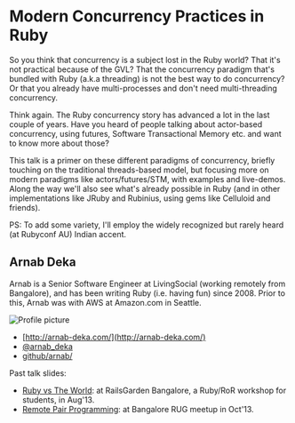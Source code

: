 # Modern Concurrency Practices in Ruby

So you think that concurrency is a subject lost in the Ruby world?
That it's not practical because of the GVL? That the concurrency
paradigm that's bundled with Ruby (a.k.a threading) is not the best
way to do concurrency? Or that you already have multi-processes and
don't need multi-threading concurrency.

Think again. The Ruby concurrency story has advanced a lot in the last
couple of years. Have you heard of people talking about actor-based
concurrency, using futures, Software Transactional Memory etc. and
want to know more about those?

This talk is a primer on these different paradigms of concurrency,
briefly touching on the traditional threads-based model, but focusing
more on modern paradigms like actors/futures/STM, with examples and
live-demos. Along the way we'll also see what's already possible in
Ruby (and in other implementations like JRuby and Rubinius, using gems
like Celluloid and friends).

PS: To add some variety, I'll employ the widely recognized but rarely
heard (at Rubyconf AU) Indian accent.

## Arnab Deka

Arnab is a Senior Software Engineer at LivingSocial (working remotely
from Bangalore), and has been writing Ruby (i.e. having fun) since
2008. Prior to this, Arnab was with AWS at Amazon.com in Seattle.

![Profile picture](https://raw.github.com/arnab/rubyconfau-2014-cfp/cfp/arnab-modern-concurrency-in-ruby/talk-arnab_deka-modern_concurrency_practices_in_ruby/profile_picture.jpg)

- [http://arnab-deka.com/](http://arnab-deka.com/)
- [@arnab_deka](https://twitter.com/arnab_deka)
- [github/arnab/](https://github.com/arnab/)

Past talk slides:

+ [Ruby vs The World](http://slid.es/arnab_deka/ruby-vs-the-world): at
  RailsGarden Bangalore, a Ruby/RoR workshop for students, in Aug'13.
+ [Remote Pair Programming](http://slid.es/arnab_deka/pairwithme-remotely):
  at Bangalore RUG meetup in Oct'13.
